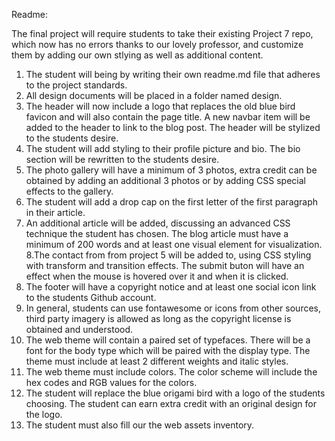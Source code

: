 Readme:

The final project will require students to take their existing Project 7 repo, which now has no errors thanks to our lovely professor, and customize them by adding our own stlying as well as additional content.
1. The student will being by writing their own readme.md file that adheres to the project standards.
2. All design documents will be placed in a folder named design.
3. The header will now include a logo that replaces the old blue bird favicon and will also contain the page title. A new navbar item will be added to the header to link to the blog post. The header will be stylized to the students desire.
4. The student will add styling to their profile picture and bio. The bio section will be rewritten to the students desire. 
5. The photo gallery will have a minimum of 3 photos, extra credit can be obtained by adding an additional 3 photos or by adding CSS special effects to the gallery.
6. The student will add a drop cap on the first letter of the first paragraph in their article.
7. An additional article will be added, discussing an advanced CSS technique the student has chosen. The blog article must have a minimum of 200 words and at least one visual element for visualization.
8.The contact from from project 5 will be added to, using CSS styling with transform and transition effects. The submit buton will have an effect when the mouse is hovered over it and when it is clicked.
9. The footer will have a copyright notice and at least one social icon link to the students Github account.
10. In general, students can use fontawesome or icons from other sources, third party imagery is allowed as long as the copyright license is obtained and understood.
11. The web theme will contain a paired set of typefaces. There will be a font for the body type which will be paired with the display type. The theme must include at least 2 different weights and italic styles. 
12. The web theme must include colors. The color scheme will include the hex codes and RGB values for the colors. 
13. The student will replace the blue origami bird with a logo of the students choosing. The student can earn extra credit with an original design for the logo.
14. The student must also fill our the web assets inventory.




